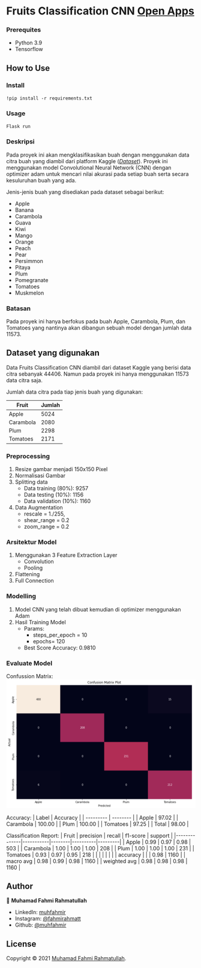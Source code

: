 # Fruits Classification CNN [Open Apps](https://fruits-classification073-cnn.herokuapp.com/)

### Prerequites
- Python 3.9
- Tensorflow

## How to Use
### Install
```
!pip install -r requirements.txt
```
### Usage
```
Flask run 
```

### Deskripsi
Pada proyek ini akan mengklasifikasikan buah dengan menggunakan data citra buah yang diambil dari platform Kaggle ([_Dataset_](https://www.kaggle.com/chrisfilo/fruit-recognition/)). Proyek ini menggunakan model Convolutional Neural Network (CNN) dengan optimizer adam untuk mencari nilai akurasi pada setiap buah serta secara kesuluruhan buah yang ada.

Jenis-jenis buah yang disediakan pada dataset sebagai berikut:
- Apple
- Banana
- Carambola
- Guava
- Kiwi
- Mango
- Orange
- Peach
- Pear
- Persimmon
- Pitaya
- Plum
- Pomegranate
- Tomatoes
- Muskmelon

### Batasan 
Pada proyek ini hanya berfokus pada buah Apple, Carambola, Plum, dan Tomatoes yang nantinya akan dibangun sebuah model dengan jumlah data 11573.

## Dataset yang digunakan
Data Fruits Classification CNN diambil dari dataset Kaggle yang berisi data citra sebanyak 44406. Namun pada proyek ini hanya menggunakan 11573 data citra saja.

Jumlah data citra pada tiap jenis buah yang digunakan:

| Fruit     | Jumlah |
| --------- | ------ |
| Apple     | 5024   |
| Carambola | 2080   |
| Plum      | 2298   |
| Tomatoes  | 2171   |

### Preprocessing
1. Resize gambar menjadi  150x150 Pixel
2. Normalisasi Gambar
3. Splitting data
   - Data training (80%): 9257
   - Data testing (10%): 1156
   - Data validation (10%): 1160
4. Data Augmentation
   - rescale = 1./255,
   - shear_range = 0.2
   - zoom_range = 0.2

### Arsitektur Model
1. Menggunakan 3 Feature Extraction Layer 
   - Convolution
   - Pooling
2. Flattening
3. Full Connection

### Modelling
1. Model CNN yang telah dibuat kemudian di optimizer menggunakan Adam
2. Hasil Training Model
   - Params: 
     * steps_per_epoch = 10
     * epochs= 120
   - Best Score Accuracy: 0.9810

### Evaluate Model
Confussion Matrix:
![Confussion Matrix](https://github.com/muhfahmir/fruits-classification-CNN/blob/master/images/evaluate/cm.png?raw=true)

Accuracy:
| Label     | Accuracy |
| --------- | -------- |
| Apple     | 97.02    |
| Carambola | 100.00   |
| Plum      | 100.00   |
| Tomatoes  | 97.25    |
| Total     | 98.00    |

Classification Report:
| Fruit        | precision | recall | f1-score | support |
|--------------|-----------|--------|----------|---------|
| Apple        | 0.99      | 0.97   | 0.98     | 503     |
| Carambola    | 1.00      | 1.00   | 1.00     | 208     |
| Plum         | 1.00      | 1.00   | 1.00     | 231     |
| Tomatoes     | 0.93      | 0.97   | 0.95     | 218     |
|              |           |        |          |         |
| accuracy     |           |        | 0.98     | 1160    |
| macro avg    | 0.98      | 0.99   | 0.98     | 1160    |
| weighted avg | 0.98      | 0.98   | 0.98     | 1160    |

## Author
👤 **Muhamad Fahmi Rahmatullah**
- LinkedIn: [muhfahmir](https://www.linkedin.com/in/muhamad-fahmi-rahmatullah-4465b31a4/)
- Instagram: [@fahmirahmatt](https://www.instagram.com/fahmirahmatt/)
- Github: [@muhfahmir](https://github.com/muhfahmir)

## License
Copyright © 2021 [Muhamad Fahmi Rahmatullah](https://github.com/muhfahmir).

